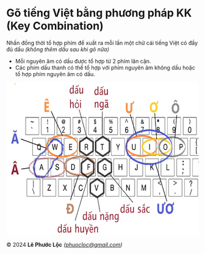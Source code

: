 # Gõ tiếng Việt bằng phương pháp KK (Key Combination)

Nhấn đồng thời tổ hợp phím để xuất ra mỗi lần một chữ cái tiếng Việt có đầy đủ dấu *(không thêm dấu sau khi gõ nữa)*
- Mỗi nguyên âm có dấu được tổ hợp từ 2 phím lân cận.</li>
- Các phím dấu thanh có thể tổ hợp với phím nguyên âm không dấu hoặc tổ hợp phím nguyên âm có dấu.

<img src="kk_keyboard_layout.jpg" width="800" height="400"/>

© 2024 **Lê Phước Lộc** *(phuocloc@gmail.com)*

